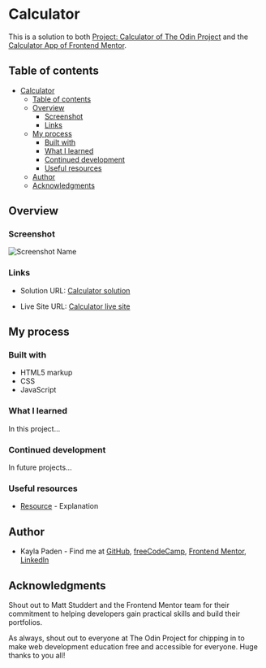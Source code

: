 # Calculator

This is a solution to both [Project: Calculator of The Odin Project](https://www.theodinproject.com/lessons/foundations-calculator) and the [Calculator App of Frontend Mentor](https://www.frontendmentor.io/challenges/calculator-app-9lteq5N29/hub).

## Table of contents

- [Calculator](#calculator)
  - [Table of contents](#table-of-contents)
  - [Overview](#overview)
    - [Screenshot](#screenshot)
    - [Links](#links)
  - [My process](#my-process)
    - [Built with](#built-with)
    - [What I learned](#what-i-learned)
    - [Continued development](#continued-development)
    - [Useful resources](#useful-resources)
  - [Author](#author)
  - [Acknowledgments](#acknowledgments)

## Overview

### Screenshot

![Screenshot Name](PNG/SVG "alt text")

### Links

- Solution URL: [Calculator solution](https://github.com/jugglingdev/calculator)

- Live Site URL: [Calculator live site](https://jugglingdev.github.io/calculator/)

## My process

### Built with

- HTML5 markup
- CSS
- JavaScript

### What I learned

In this project...

### Continued development

In future projects...

### Useful resources

- [Resource](URL) - Explanation

## Author

- Kayla Paden - Find me at [GitHub](https://github.com/jugglingdev), [freeCodeCamp](https://www.freecodecamp.org/jugglingdev), [Frontend Mentor](https://www.frontendmentor.io/profile/jugglingdev), [LinkedIn](https://www.linkedin.com/in/kayla-marie-paden)

## Acknowledgments

Shout out to Matt Studdert and the Frontend Mentor team for their commitment to helping developers gain practical skills and build their portfolios.

As always, shout out to everyone at The Odin Project for chipping in to make web development education free and accessible for everyone.  Huge thanks to you all!
